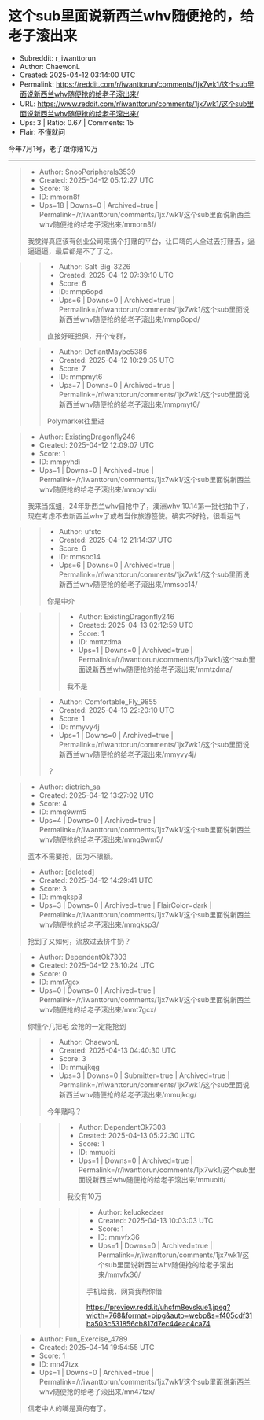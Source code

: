 # 这个sub里面说新西兰whv随便抢的，给老子滚出来

- Subreddit: r_iwanttorun
- Author: ChaewonL
- Created: 2025-04-12 03:14:00 UTC
- Permalink: https://reddit.com/r/iwanttorun/comments/1jx7wk1/这个sub里面说新西兰whv随便抢的给老子滚出来/
- URL: https://www.reddit.com/r/iwanttorun/comments/1jx7wk1/这个sub里面说新西兰whv随便抢的给老子滚出来/
- Ups: 3 | Ratio: 0.67 | Comments: 15
- Flair: 不懂就问


今年7月1号，老子跟你赌10万


---

> - Author: SnooPeripherals3539
> - Created: 2025-04-12 05:12:27 UTC
> - Score: 18
> - ID: mmorn8f
> - Ups=18 | Downs=0 | Archived=true | Permalink=/r/iwanttorun/comments/1jx7wk1/这个sub里面说新西兰whv随便抢的给老子滚出来/mmorn8f/
>
> 我觉得真应该有创业公司来搞个打赌的平台，让口嗨的人全过去打赌去，逼逼逼逼，最后都是不了了之。

>> - Author: Salt-Big-3226
>> - Created: 2025-04-12 07:39:10 UTC
>> - Score: 6
>> - ID: mmp6opd
>> - Ups=6 | Downs=0 | Archived=true | Permalink=/r/iwanttorun/comments/1jx7wk1/这个sub里面说新西兰whv随便抢的给老子滚出来/mmp6opd/
>>
>> 直接好旺担保，开个专群，

>> - Author: DefiantMaybe5386
>> - Created: 2025-04-12 10:29:35 UTC
>> - Score: 7
>> - ID: mmpmyt6
>> - Ups=7 | Downs=0 | Archived=true | Permalink=/r/iwanttorun/comments/1jx7wk1/这个sub里面说新西兰whv随便抢的给老子滚出来/mmpmyt6/
>>
>> Polymarket往里进

> - Author: ExistingDragonfly246
> - Created: 2025-04-12 12:09:07 UTC
> - Score: 1
> - ID: mmpyhdi
> - Ups=1 | Downs=0 | Archived=true | Permalink=/r/iwanttorun/comments/1jx7wk1/这个sub里面说新西兰whv随便抢的给老子滚出来/mmpyhdi/
>
> 我来当炫蛆，24年新西兰whv自抢中了，澳洲whv 10.14第一批也抽中了，现在考虑不去新西兰whv了或者当作旅游签使。确实不好抢，很看运气

>> - Author: ufstc
>> - Created: 2025-04-12 21:14:37 UTC
>> - Score: 6
>> - ID: mmsoc14
>> - Ups=6 | Downs=0 | Archived=true | Permalink=/r/iwanttorun/comments/1jx7wk1/这个sub里面说新西兰whv随便抢的给老子滚出来/mmsoc14/
>>
>> 你是中介

>>> - Author: ExistingDragonfly246
>>> - Created: 2025-04-13 02:12:59 UTC
>>> - Score: 1
>>> - ID: mmtzdma
>>> - Ups=1 | Downs=0 | Archived=true | Permalink=/r/iwanttorun/comments/1jx7wk1/这个sub里面说新西兰whv随便抢的给老子滚出来/mmtzdma/
>>>
>>> 我不是

>> - Author: Comfortable_Fly_9855
>> - Created: 2025-04-13 22:20:10 UTC
>> - Score: 1
>> - ID: mmyvy4j
>> - Ups=1 | Downs=0 | Archived=true | Permalink=/r/iwanttorun/comments/1jx7wk1/这个sub里面说新西兰whv随便抢的给老子滚出来/mmyvy4j/
>>
>> ？

> - Author: dietrich_sa
> - Created: 2025-04-12 13:27:02 UTC
> - Score: 4
> - ID: mmq9wm5
> - Ups=4 | Downs=0 | Archived=true | Permalink=/r/iwanttorun/comments/1jx7wk1/这个sub里面说新西兰whv随便抢的给老子滚出来/mmq9wm5/
>
> 蓝本不需要抢，因为不限额。

> - Author: [deleted]
> - Created: 2025-04-12 14:29:41 UTC
> - Score: 3
> - ID: mmqksp3
> - Ups=3 | Downs=0 | Archived=true | FlairColor=dark | Permalink=/r/iwanttorun/comments/1jx7wk1/这个sub里面说新西兰whv随便抢的给老子滚出来/mmqksp3/
>
> 抢到了又如何，流放过去挤牛奶？

> - Author: DependentOk7303
> - Created: 2025-04-12 23:10:24 UTC
> - Score: 0
> - ID: mmt7gcx
> - Ups=0 | Downs=0 | Archived=true | Permalink=/r/iwanttorun/comments/1jx7wk1/这个sub里面说新西兰whv随便抢的给老子滚出来/mmt7gcx/
>
> 你懂个几把毛 会抢的一定能抢到

>> - Author: ChaewonL
>> - Created: 2025-04-13 04:40:30 UTC
>> - Score: 3
>> - ID: mmujkqg
>> - Ups=3 | Downs=0 | Submitter=true | Archived=true | Permalink=/r/iwanttorun/comments/1jx7wk1/这个sub里面说新西兰whv随便抢的给老子滚出来/mmujkqg/
>>
>> 今年赌吗？

>>> - Author: DependentOk7303
>>> - Created: 2025-04-13 05:22:30 UTC
>>> - Score: 1
>>> - ID: mmuoiti
>>> - Ups=1 | Downs=0 | Archived=true | Permalink=/r/iwanttorun/comments/1jx7wk1/这个sub里面说新西兰whv随便抢的给老子滚出来/mmuoiti/
>>>
>>> 我没有10万

>>>> - Author: keluokedaer
>>>> - Created: 2025-04-13 10:03:03 UTC
>>>> - Score: 1
>>>> - ID: mmvfx36
>>>> - Ups=1 | Downs=0 | Archived=true | Permalink=/r/iwanttorun/comments/1jx7wk1/这个sub里面说新西兰whv随便抢的给老子滚出来/mmvfx36/
>>>>
>>>> 手机给我，网贷我帮你借
>>>> 
>>>> https://preview.redd.it/uhcfm8evskue1.jpeg?width=768&format=pjpg&auto=webp&s=f405cdf31ba503c531856cb817d7ec44eac4ca74

> - Author: Fun_Exercise_4789
> - Created: 2025-04-14 19:54:55 UTC
> - Score: 1
> - ID: mn47tzx
> - Ups=1 | Downs=0 | Archived=true | Permalink=/r/iwanttorun/comments/1jx7wk1/这个sub里面说新西兰whv随便抢的给老子滚出来/mn47tzx/
>
> 信老中人的嘴是真的有了。
